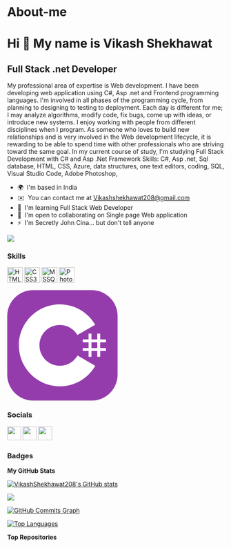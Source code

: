 # About-me
Hi 👋 My name is Vikash Shekhawat
=================================

Full Stack .net Developer 
--------------------------------------------

My professional area of expertise is Web development. I have been developing web application using C#, Asp .net and Frontend programming languages. I'm involved in all phases of the programming cycle, from planning to designing to testing to deployment. Each day is different for me; I may analyze algorithms, modify code, fix bugs, come up with ideas, or introduce new systems. I enjoy working with people from different disciplines when I program. As someone who loves to build new relationships and is very involved in the Web development lifecycle, it is rewarding to be able to spend time with other professionals who are striving toward the same goal. In my current course of study, I'm studying Full Stack Development with C# and Asp .Net Framework Skills: C#, Asp .net, Sql database, HTML, CSS, Azure, data structures, one text editors, coding, SQL, Visual Studio Code, Adobe Photoshop,

* 🌍  I'm based in India
* ✉️  You can contact me at [Vikashshekhawat208@gmail.com](mailto:Vikashshekhawat208@gmail.com)
* 🧠  I'm learning Full Stack Web Developer
* 🤝  I'm open to collaborating on Single page Web application
* ⚡  I'm Secretly John Cina... but don't tell anyone

<a href="https://www.github.com/VikashShekhawat208" target="_blank" rel="noreferrer"><img
src="https://img.shields.io/github/followers/VikashShekhawat208?logo=github&style=for-the-badge&color=0891b2&labelColor=1c1917" /></a>

### Skills

<p align="left">
<a href="https://developer.mozilla.org/en-US/docs/Glossary/HTML5" target="_blank" rel="noreferrer"><img src="https://raw.githubusercontent.com/danielcranney/readme-generator/main/public/icons/skills/html5-colored.svg" width="36" height="36" alt="HTML5" /></a>
<a href="https://www.w3.org/TR/CSS/#css" target="_blank" rel="noreferrer"><img src="https://raw.githubusercontent.com/danielcranney/readme-generator/main/public/icons/skills/css3-colored.svg" width="36" height="36" alt="CSS3" /></a>
<a href="https://www.mysql.com/" target="_blank" rel="noreferrer"><img src="https://raw.githubusercontent.com/danielcranney/readme-generator/main/public/icons/skills/mssql-colored.svg" width="36" height="36" alt="MSSQL" /></a>
<a href="https://www.adobe.com/uk/products/photoshop.html" target="_blank" rel="noreferrer"><img src="https://raw.githubusercontent.com/danielcranney/readme-generator/main/public/icons/skills/photoshop-colored.svg" width="36" height="36" alt="Photoshop" /></a>
</p>
<svg xmlns="http://www.w3.org/2000/svg" width="256" height="256" fill="none" viewBox="0 0 256 256"><rect width="256" height="256" fill="#953CAD" rx="60"/><path fill="#fff" d="M195.436 100.668V114.142H208.91V100.668H215.647V114.142H229.12V120.879H215.647V134.352H229.12V141.089H215.647V154.563H208.91V141.089H195.436V154.563H188.699V141.089H175.226V134.352H188.699V120.879H175.226V114.142H188.699V100.668H195.436ZM208.91 120.879H195.436V134.352H208.91V120.879Z"/><path fill="#fff" d="M122.001 33C157.144 33 187.828 52.0863 204.262 80.4561L204.102 80.183L162.753 103.991C154.607 90.1977 139.672 80.8892 122.54 80.6975L122.001 80.6945C95.875 80.6945 74.6945 101.874 74.6945 127.999C74.6945 136.543 76.9723 144.552 80.9335 151.469C89.0876 165.704 104.416 175.306 122.001 175.306C139.693 175.306 155.109 165.582 163.222 151.195L163.025 151.54L204.311 175.458C188.057 203.588 157.794 222.615 123.059 222.994L122.001 223C86.746 223 55.9753 203.796 39.582 175.276C31.5791 161.353 27 145.212 27 127.999C27 75.5334 69.5323 33 122.001 33Z"/></svg>


### Socials

<p align="left"> <a href="https://discord.com/users/Deaduser#9414" target="_blank" rel="noreferrer"><img src="https://raw.githubusercontent.com/danielcranney/readme-generator/main/public/icons/socials/discord.svg" width="32" height="32" /></a> <a href="https://www.github.com/VikashShekhawat208" target="_blank" rel="noreferrer"><img src="https://raw.githubusercontent.com/danielcranney/readme-generator/main/public/icons/socials/github.svg" width="32" height="32" /></a> <a href="http://www.instagram.com/desithakur208" target="_blank" rel="noreferrer"><img src="https://raw.githubusercontent.com/danielcranney/readme-generator/main/public/icons/socials/instagram.svg" width="32" height="32" /></a></p>

### Badges

<b>My GitHub Stats</b>

<a href="http://www.github.com/VikashShekhawat208"><img src="https://github-readme-stats.vercel.app/api?username=VikashShekhawat208&show_icons=true&hide=&count_private=true&title_color=0891b2&text_color=ffffff&icon_color=0891b2&bg_color=1c1917&hide_border=true&show_icons=true" alt="VikashShekhawat208's GitHub stats" /></a>

<a href="http://www.github.com/VikashShekhawat208"><img src="https://github-readme-streak-stats.herokuapp.com/?user=VikashShekhawat208&stroke=ffffff&background=1c1917&ring=0891b2&fire=0891b2&currStreakNum=ffffff&currStreakLabel=0891b2&sideNums=ffffff&sideLabels=ffffff&dates=ffffff&hide_border=true" /></a>

<a href="http://www.github.com/VikashShekhawat208"><img src="https://activity-graph.herokuapp.com/graph?username=VikashShekhawat208&bg_color=1c1917&color=ffffff&line=0891b2&point=ffffff&area_color=1c1917&area=true&hide_border=true&custom_title=GitHub%20Commits%20Graph" alt="GitHub Commits Graph" /></a>

<a href="https://github.com/VikashShekhawat208" align="left"><img src="https://github-readme-stats.vercel.app/api/top-langs/?username=VikashShekhawat208&langs_count=10&title_color=0891b2&text_color=ffffff&icon_color=0891b2&bg_color=1c1917&hide_border=true&locale=en&custom_title=Top%20%Languages" alt="Top Languages" /></a>

<b>Top Repositories</b>

<div width="100%" align="center"></div><br /><br /><br /><br /><br /><br /><br />
